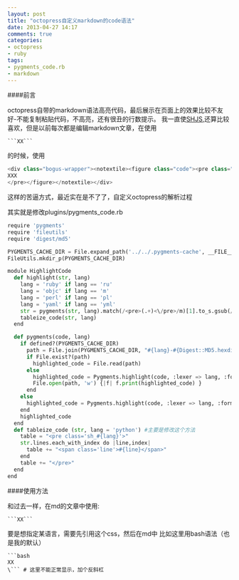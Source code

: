 ```yaml
---
layout: post
title: "octopress自定义markdown的code语法"
date: 2013-04-27 14:17
comments: true
categories: 
- octopress
- ruby
tags:
- pygments_code.rb
- markdown
---
```



####前言

octopress自带的markdown语法高亮代码，最后展示在页面上的效果比较不友好-不能复制粘贴代码，不高亮，还有很丑的行数提示。
我一直使[SHJS](shjs.sourceforge.net),还算比较喜欢，但是以前每次都是编辑markdown文章，在使用

```python
```XX```
```

的时候，使用

```python
<div class="bogus-wrapper"><notextile><figure class="code"><pre class="sh_python">
XXX
</pre></figure></notextile></div>
```

这样的苦逼方式，最近实在是不了了，自定义octopress的解析过程

其实就是修改plugins/pygments_code.rb

```python
require 'pygments'
require 'fileutils'
require 'digest/md5'

PYGMENTS_CACHE_DIR = File.expand_path('../../.pygments-cache', __FILE__)
FileUtils.mkdir_p(PYGMENTS_CACHE_DIR)

module HighlightCode
  def highlight(str, lang)
    lang = 'ruby' if lang == 'ru'
    lang = 'objc' if lang == 'm'
    lang = 'perl' if lang == 'pl'
    lang = 'yaml' if lang == 'yml'
    str = pygments(str, lang).match(/<pre>(.+)<\/pre>/m)[1].to_s.gsub(/ *$/, '') #strip out divs <div class="highlight">
    tableize_code(str, lang)
  end

  def pygments(code, lang)
    if defined?(PYGMENTS_CACHE_DIR)
      path = File.join(PYGMENTS_CACHE_DIR, "#{lang}-#{Digest::MD5.hexdigest(code)}.html")
      if File.exist?(path)
        highlighted_code = File.read(path)
      else
        highlighted_code = Pygments.highlight(code, :lexer => lang, :formatter => 'html', :options => {:encoding => 'utf-8'})
        File.open(path, 'w') {|f| f.print(highlighted_code) }
      end
    else
      highlighted_code = Pygments.highlight(code, :lexer => lang, :formatter => 'html', :options => {:encoding => 'utf-8'})
    end
    highlighted_code
  end
  def tableize_code (str, lang = 'python') #主要是修改这个方法
    table = "<pre class='sh_#{lang}'>"
    str.lines.each_with_index do |line,index|
      table += "<span class='line'>#{line}</span>"
    end
    table += "</pre>"
  end
end
```

####使用方法

和过去一样，在md的文章中使用:

```python
```XX```
```

要是想指定某语言，需要先引用这个css，然后在md中
比如这里用bash语法（也是我的默认）

```
```bash
XX
\``` # 这里不能正常显示，加个反斜杠
```
